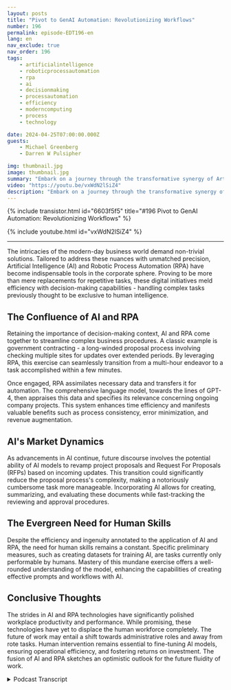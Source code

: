 ```yaml
---
layout: posts
title: "Pivot to GenAI Automation: Revolutionizing Workflows"
number: 196
permalink: episode-EDT196-en
lang: en
nav_exclude: true
nav_order: 196
tags:
    - artificialintelligence
    - roboticprocessautomation
    - rpa
    - ai
    - decisionmaking
    - processautomation
    - efficiency
    - moderncomputing
    - process
    - technology

date: 2024-04-25T07:00:00.000Z
guests:
    - Michael Greenberg
    - Darren W Pulsipher

img: thumbnail.jpg
image: thumbnail.jpg
summary: "Embark on a journey through the transformative synergy of Artificial Intelligence (AI) and Robotic Process Automation (RPA), as discussed in an enlightening interview between Darren Pulsipher and Michael Greenberg. From expediting government contracting to envisioning AI's role in proposal management, this video illuminates the evolving landscape of corporate efficiency and human-machine collaboration, offering a glimpse into the future of work dynamics and productivity enhancement."
video: "https://youtu.be/vxWdN2lSiZ4"
description: "Embark on a journey through the transformative synergy of Artificial Intelligence (AI) and Robotic Process Automation (RPA), as discussed in an enlightening interview between Darren Pulsipher and Michael Greenberg. From expediting government contracting to envisioning AI's role in proposal management, this video illuminates the evolving landscape of corporate efficiency and human-machine collaboration, offering a glimpse into the future of work dynamics and productivity enhancement."
---
```


<div>
{% include transistor.html id="6603f5f5" title="#196 Pivot to GenAI Automation: Revolutionizing Workflows" %}

{% include youtube.html id="vxWdN2lSiZ4" %}
</div>

---

The intricacies of the modern-day business world demand non-trivial solutions. Tailored to address these nuances with unmatched precision, Artificial Intelligence (AI) and Robotic Process Automation (RPA) have become indispensable tools in the corporate sphere. Proving to be more than mere replacements for repetitive tasks, these digital initiatives meld efficiency with decision-making capabilities - handling complex tasks previously thought to be exclusive to human intelligence. 

## The Confluence of AI and RPA

Retaining the importance of decision-making context, AI and RPA come together to streamline complex business procedures. A classic example is government contracting - a long-winded proposal process involving checking multiple sites for updates over extended periods. By leveraging RPA, this exercise can seamlessly transition from a multi-hour endeavor to a task accomplished within a few minutes. 

Once engaged, RPA assimilates necessary data and transfers it for automation. The comprehensive language model, towards the lines of GPT-4, then appraises this data and specifies its relevance concerning ongoing company projects. This system enhances time efficiency and manifests valuable benefits such as process consistency, error minimization, and revenue augmentation. 

## AI's Market Dynamics

As advancements in AI continue, future discourse involves the potential ability of AI models to revamp project proposals and Request For Proposals (RFPs) based on incoming updates. This transition could significantly reduce the proposal process's complexity, making a notoriously cumbersome task more manageable. Incorporating AI allows for creating, summarizing, and evaluating these documents while fast-tracking the reviewing and approval procedures. 

## The Evergreen Need for Human Skills

Despite the efficiency and ingenuity annotated to the application of AI and RPA, the need for human skills remains a constant. Specific preliminary measures, such as creating datasets for training AI, are tasks currently only performable by humans. Mastery of this mundane exercise offers a well-rounded understanding of the model, enhancing the capabilities of creating effective prompts and workflows with AI. 

## Conclusive Thoughts

The strides in AI and RPA technologies have significantly polished workplace productivity and performance. While promising, these technologies have yet to displace the human workforce completely. The future of work may entail a shift towards administrative roles and away from rote tasks. Human intervention remains essential to fine-tuning AI models, ensuring operational efficiency, and fostering returns on investment. The fusion of AI and RPA sketches an optimistic outlook for the future fluidity of work. 



<details>
<summary> Podcast Transcript </summary>

<p></p>

</details>
